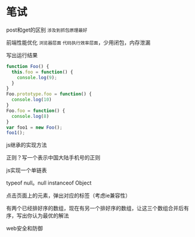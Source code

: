 # 笔试
post和get的区别
`涉及到抓包原理最好`

前端性能优化
`浏览器层面`
`代码执行效率层面`，少用闭包，内存泄漏

写出运行结果
```javascript
function Foo() {
  this.foo = function() {
    console.log(9);
  }
}
Foo.prototype.foo = function() {
  console.log(10)
}
Foo.foo = function() {
  console.log(8)
}
var foo1 = new Foo();
foo1();
```

js继承的实现方法

正则？写一个表示中国大陆手机号的正则

js实现一个单链表

typeof null。null instanceof Object

点击页面上的元素，弹出对应的标签（考虑ie兼容性）

有两个已经排好序的数组，现在有另一个排好序的数组，让这三个数组合并后有序，写出你认为最优的解法

web安全和防御

```javascript
  
```
